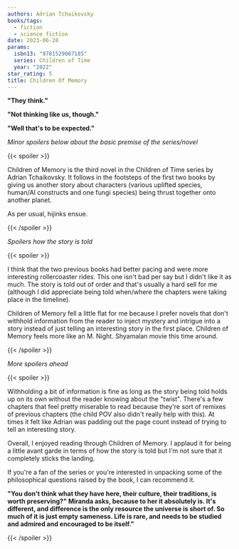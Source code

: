 ```yaml
---
authors: Adrian Tchaikovsky
books/tags:
  - fiction
  - science fiction
date: 2023-06-28
params:
  isbn13: "9781529087185"
  series: Children of Time
  year: "2022"
star_rating: 5
title: Children Of Memory
---
```


**"They think."**

**"Not thinking like us, though."**

**"Well that's to be expected."**

<!--more-->

_Minor spoilers below about the basic premise of the series/novel_

{{< spoiler >}}

Children of Memory is the third novel in the Children of Time series by Adrian
Tchaikovsky. It follows in the footsteps of the first two books by giving us
another story about characters (various uplifted species, human/AI constructs
and one fungi species) being thrust together onto another planet.

As per usual, hijinks ensue.

{{< /spoiler >}}

_Spoilers how the story is told_

{{< spoiler >}}

I think that the two previous books had better pacing and were more interesting
rollercoaster rides. This one isn't bad per say but I didn't like it as much.
The story is told out of order and that's usually a hard sell for me (although I
did appreciate being told when/where the chapters were taking place in the
timeline).

Children of Memory fell a little flat for me because I prefer novels that don't
withhold information from the reader to inject mystery and intrigue into a story
instead of just telling an interesting story in the first place. Children of
Memory feels more like an M. Night. Shyamalan movie this time around.

{{< /spoiler >}}

_More spoilers ahead_

{{< spoiler >}}

Withholding a bit of information is fine as long as the story being told holds
up on its own without the reader knowing about the "twist". There's a few
chapters that feel pretty miserable to read because they're sort of remixes of
previous chapters (the child POV also didn't really help with this). At times it
felt like Adrian was padding out the page count instead of trying to tell an
interesting story.

Overall, I enjoyed reading through Children of Memory. I applaud it for being a
little avant garde in terms of how the story is told but I'm not sure that it
completely sticks the landing.

If you're a fan of the series or you're interested in unpacking some of the
philosophical questions raised by the book, I can recommend it.

**"You don't think what they have here, their culture, their traditions, is
worth preserving?" Miranda asks, because to her it absolutely is. It's
different, and difference is the only resource the universe is short of. So much
of it is just empty sameness. Life is rare, and needs to be studied and admired
and encouraged to be itself."**

{{< /spoiler >}}
